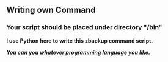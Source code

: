 ## Writing own Command

### Your script should be placed under directory "/bin"

**I use Python here to write this zbackup command script.**

***You can you whatever programming language you like.***
